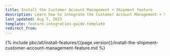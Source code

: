 ```yaml
---
title: Install the Customer Account Management + Shipment feature
description: Learn how to integrate the Customer Account Management + Shipment feature into your project
last_updated: Aug 7, 2023
template: feature-integration-guide-template
redirect_from:
---
```


{% include pbc/all/install-features/{{page.version}}/install-the-shipment-customer-account-management-feature.md %} <!-- To edit, see /_includes/pbc/all/install-features/202311.0/install-the-shipment-customer-account-management-feature.md -->
